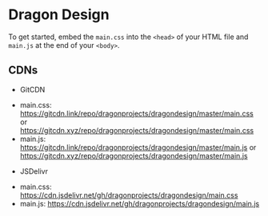 # Dragon Design
To get started, embed the ``main.css`` into the ``<head>`` of your HTML file and ``main.js`` at the end of your ``<body>``.

## CDNs
* GitCDN
- main.css: https://gitcdn.link/repo/dragonprojects/dragondesign/master/main.css or https://gitcdn.xyz/repo/dragonprojects/dragondesign/master/main.css
- main.js: https://gitcdn.link/repo/dragonprojects/dragondesign/master/main.js or https://gitcdn.xyz/repo/dragonprojects/dragondesign/master/main.js
* JSDelivr
- main.css: https://cdn.jsdelivr.net/gh/dragonprojects/dragondesign/main.css
- main.js: https://cdn.jsdelivr.net/gh/dragonprojects/dragondesign/main.js

